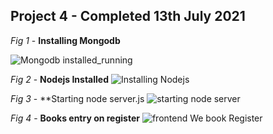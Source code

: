 ## Project 4 - Completed 13th July 2021

_Fig 1_ - **Installing Mongodb**

![Mongodb installed_running](https://user-images.githubusercontent.com/85507930/125463259-ffd77dec-9aad-4b61-bd28-dd2d41fbc213.PNG)


_Fig 2_ - **Nodejs Installed**
![Installing Nodejs](https://user-images.githubusercontent.com/85507930/125463315-166c9cd5-8823-4a39-b94d-30b0a8b27ee3.PNG)


_Fig 3_ - **Starting node server.js
![starting node server](https://user-images.githubusercontent.com/85507930/125463340-2ec4fe8d-648e-4fb3-a703-e320cd0edd2f.PNG)


_Fig 4_ - **Books entry on register**
![frontend We book Register](https://user-images.githubusercontent.com/85507930/125463356-4ab042d3-cfb8-40fb-b39e-24949abbfa05.PNG)

